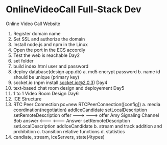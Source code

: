 # OnlineVideoCall Full-Stack Dev
Online Video Call Website
1. Register domain name 
2. Set SSL and authorize the domain
3. Install node.js and npm in the Linux
4. Open the port in the ECS accordly
5. Test the web is reachable
Day2
1. set folder
2. build index.html user and password
3. deploy database(design app.db) 
    a. md5 encrypt password
    b. name id should be unique (primary key)
4. socket.io (npm install socket.io@2.0.3)
Day4
1. text-based chat room design and deployement 
Day5
1. 1 to 1 Video Room Design
Day6
1. ICE Structure
2. RTC Peer Connection
    pc=new RTCPeerConnection([config])
    a. media coordination(negotiation)
                                        addIceCandidate
        setLocalDescription             setRemoteDescription
        offer  --->                     ---> offer
    Amy             Signaling Channel               Bob
        answer <---                     <--- Answer
        setRemoteDescription            setLocalDescription
        addIceCandidate
    b. stream and track addition and prohibition
    c. transition relative functions
    d. statistics
3. candiate, stream, iceServers, state(4types)

